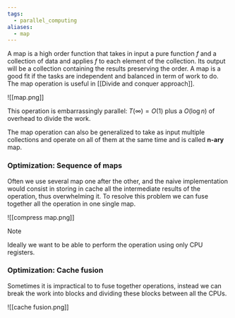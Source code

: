 ```yaml
---
tags:
  - parallel_computing
aliases:
  - map
---
```

A map is a high order function that takes in input a pure function $f$ and a collection of data and applies $f$ to each element of the collection. Its output will be a collection containing the results preserving the order. A map is a good fit if the tasks are independent and balanced in term of work to do. The map operation is useful in [[Divide and conquer approach]].

![[map.png]]

This operation is embarrassingly parallel: $T(\infty) = O(1)$ plus a $O(\log n)$ of overhead to divide the work.

The map operation can also be generalized to take as input multiple collections and operate on all of them at the same time and is called **n-ary** map. 

### Optimization: Sequence of maps

Often we use several map one after the other, and the naive implementation would consist in storing in cache all the intermediate results of the operation, thus overwhelming it. To resolve this problem we can fuse together all the operation in one single map.

![[compress map.png]]

>[!note]
>Ideally we want to be able to perform the operation using only CPU registers.
### Optimization: Cache fusion

Sometimes it is impractical to to fuse together operations, instead we can break the work into blocks and dividing these blocks between all the CPUs.

![[cache fusion.png]]


